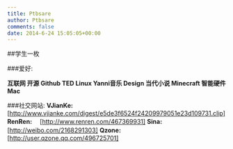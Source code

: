 ```yaml
---
title: Ptbsare
author: Ptbsare
comments: false
date: 2014-6-24 15:05:05+00:00
---
```

##学生一枚

###爱好:

**互联网 开源 Github TED Linux Yanni音乐 Design 当代小说 Minecraft 智能硬件 Mac**

###社交网站:
**VJianKe:**　[http://www.vjianke.com/digest/e5de3f6524f24209979051e23d109731.clip]
**RenRen:**　 [http://www.renren.com/467369931]
**Sina:**　　  [http://weibo.com/2168291303]
**Qzone:**　  [http://user.qzone.qq.com/496725701]

